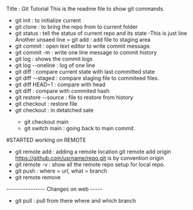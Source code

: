 Title : Git Tutorial
This is the readme file to show git commands.
- git init : to initialize current 
- git clone <url> : to bring the repo from <URL> to current folder
- git status : tell the status of current repo and its state
-This is just line
Another unsaed line
= git add <FILE> : add file to staging area
- git commit : open text editor  to write commit message.
- git commit -m <message> :  write one line message to commit history
- git log : shows the commit logs
- git log --oneline : log of one line
- git diff : compare current state with last committed state
- git diff --staged : compare staging file to commiteed files.
- git diff HEAD~1 : compare with head <NUM>
- git diff <HASH> : compare with commited hash
- git restore --source <hash> <file> : file to restore from history
- git checkout <hash> <file> : restore file
- git checkout <hash> : in detatched sate
	- git checkout main
	- git switch main : going back to main commit.

#STARTED working on REMOTE
- git remote add <name> <url> : adding a remote location
	git remote add origin https://github.com/usrname/repo.git
	<name> is by convention origin
- git remote -v : show all the remote repo setup for local repo.
- git push <where> <what> : where = url, what = branch
- git remote remove <name>


---------------- Changes on web -----
- git pull <whare> <what> : pull from there where and which branch

